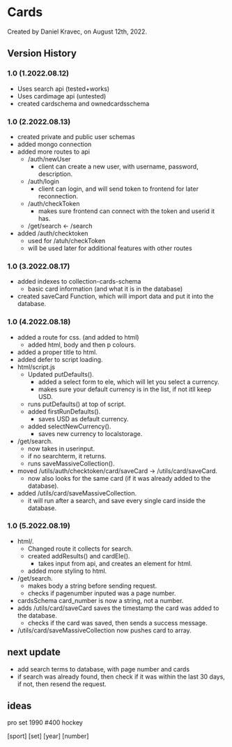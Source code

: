 # Cards
Created by Daniel Kravec, on August 12th, 2022.
## Version History

### 1.0 (1.2022.08.12)
- Uses search api (tested+works)
- Uses cardimage api (untested)
- created cardschema and ownedcardsschema 

### 1.0 (2.2022.08.13)
- created private and public user schemas
- added mongo connection
- added more routes to api 
    - /auth/newUser
        - client can create a new user, with username, password, description.
    - /auth/login
        - client can login, and will send token to frontend for later reconnection.
    - /auth/checkToken
        - makes sure frontend can connect with the token and userid it has.
    - /get/search <- /search
- added /auth/checktoken 
    - used for /atuh/checkToken
    - will be used later for additional features with other routes

### 1.0 (3.2022.08.17)
- added indexes to collection-cards-schema
    - basic card information (and what it is in the database)
- created saveCard Function, which will import data and put it into the database.

### 1.0 (4.2022.08.18)
- added a route for css. (and added to html)
    - added html, body and then p colours.
- added a proper title to html.
- added defer to script loading.
- html/script.js
    - Updated putDefaults().
        - added a select form to ele, which will let you select a currency.
        - makes sure your default currency is in the list, if not itll keep USD.
    - runs putDefaults() at top of script.
    - added firstRunDefaults().
        - saves USD as default currency.
    - added selectNewCurrency().
        - saves new currency to localstorage.
- /get/search.
    - now takes in userinput.
    - if no searchterm, it returns.
    - runs saveMassiveCollection().
- moved /utils/auth/checktoken/card/saveCard -> /utils/card/saveCard.
    - now also looks for the same card (if it was already added to the database).
- added /utils/card/saveMassiveCollection.
    - it will run after a search, and save every single card inside the database.

### 1.0 (5.2022.08.19)
- html/.
    - Changed route it collects for search.
    - created addResults() and cardEle().
        - takes input from api, and creates an element for html.
    - added more styling to html.
- /get/search.
    - makes body a string before sending request.
    - checks if pagenumber inputed was a page number.
- cardsSchema card_number is now a string, not a number.
- adds /utils/card/saveCard saves the timestamp the card was added to the database.
    - checks if the card was saved, then sends a success message.
- /utils/card/saveMassiveCollection now pushes card to array.



## next update
- add search terms to database, with page number and cards
- if search was already found, then check if it was within the last 30 days, if not, then resend the request.

## ideas

pro set 1990 #400 hockey

[sport] [set] [year] [number]